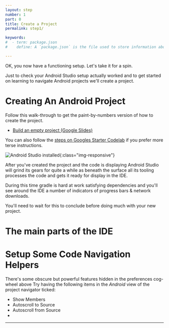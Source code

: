 ```yaml
---
layout: step
number: 1
part: 0
title: Create a Project
permalink: step1/

keywords:
#  - term: package.json
#    define: A `package.json` is the file used to store information about a Node.js project, such as its name and its dependencies. Read more [here](https://docs.npmjs.com/files/package.json).

---
```


OK, you now have a functioning setup.  Let's take it for a spin.

Just to check your Android Studio setup actually worked and to get started on
learning to navigate Android projects we'll create a project.

# Creating An Android Project

Follow this walk-through to get the paint-by-numbers version of how to create the project.

* [Build an empty project (Google Slides)](https://docs.google.com/presentation/d/1TW1Pd-uo0eWktSQ7ksiGGfIYWCrDTdWP9RKIPDj_4iE/edit?usp=sharing)

You can also follow the [steps on Googles Starter Codelab](https://developer.android.com/training/basics/firstapp/creating-project) if you prefer more terse instructions.

![Android Studio installed](../assets/proj003.png){:class="img-responsive"}

After you've created the project and the code is displaying Android Studio will
grind its gears for quite a while as beneath the surface all its tooling processes 
the code and gets it ready for display in the IDE.

During this time gradle is hard at work satisfying dependencies and you'll see
around the IDE a number of indicators of progress bars & network downloads.

You'll need to wait for this to conclude before doing much with your new project.

# The main parts of the IDE



# Setup Some Code Navigation Helpers

There's some obscure but powerful features hidden in the preferences cog-wheel above
Try having the following items in the _Android_ view of the project navigator ticked:

* Show Members
* Autoscroll to Source
* Autoscroll from Source
* 
---
